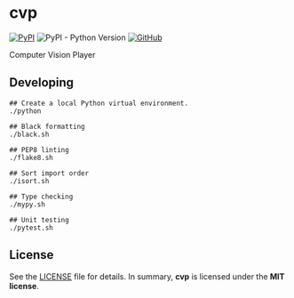 # cvp

[![PyPI](https://img.shields.io/pypi/v/cvp?style=flat-square)](https://pypi.org/project/cvp/)
![PyPI - Python Version](https://img.shields.io/pypi/pyversions/cvp?style=flat-square)
[![GitHub](https://img.shields.io/github/license/osom8979/cvp?style=flat-square)](https://github.com/osom8979/cvp/)

Computer Vision Player

## Developing

```shell
## Create a local Python virtual environment.
./python

## Black formatting
./black.sh

## PEP8 linting
./flake8.sh

## Sort import order
./isort.sh

## Type checking
./mypy.sh

## Unit testing
./pytest.sh
```

## License

See the [LICENSE](./LICENSE) file for details. In summary,
**cvp** is licensed under the **MIT license**.
